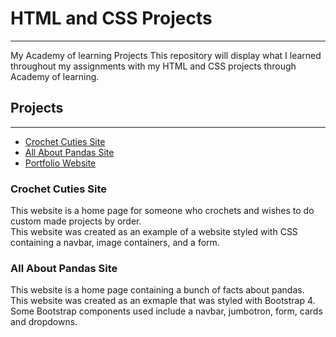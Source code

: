 # HTML and CSS Projects
---
 My Academy of learning Projects
This repository will display what I learned throughout my assignments with my HTML and CSS projects through Academy of learning.

## Projects
---
* [Crochet Cuties Site](https://github.com/MSandfordProjects/HTML-and-CSS-Projects/tree/main/One-Page%20Website)
* [All About Pandas Site](https://github.com/MSandfordProjects/HTML-and-CSS-Projects/tree/main/bootstrap4_project)
* [Portfolio Website](https://msandfordprojects.github.io)

### Crochet Cuties Site
This website is a home page for someone who crochets and wishes to do custom made projects by order.<br>
This website was created as an example of a website styled with CSS<br>
containing a navbar, image containers, and a form.

### All About Pandas Site
This website is a home page containing a bunch of facts about pandas. <br>
This website was created as an exmaple that was styled with Bootstrap 4. <br>
Some Bootstrap components used include a navbar, jumbotron, form, cards and dropdowns.
